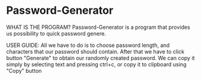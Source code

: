 # Password-Generator

WHAT IS THE PROGRAM?
Password-Generator is a program that provides us possibility to quick password genere.

USER GUIDE:
All we have to do is to choose password length, and characters that our password should contain.
After that we have to click button "Generate" to obtain our randomly created password.
We can copy it simply by selecting text and pressing ctrl+c, or copy it to clipboard using "Copy" button

